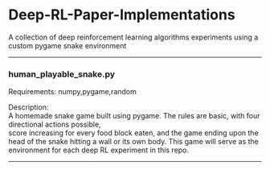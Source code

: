 # Deep-RL-Paper-Implementations
A collection of deep reinforcement learning algorithms experiments using a custom pygame snake environment 

---------------------------------------------------------------------------------------------------------------------------
### human_playable_snake.py

Requirements: 
numpy,pygame,random

Description:  
A homemade snake game built using pygame. The rules are basic, with four directional actions possible,  
score increasing for every food block eaten, and the game ending upon the head of the snake hitting a wall or its own body. 
This game will serve as the environment for each deep RL experiment in this repo. 

---------------------------------------------------------------------------------------------------------------------------
